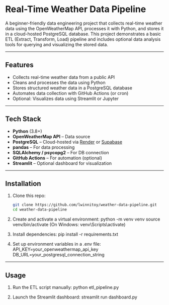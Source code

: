 # Real-Time Weather Data Pipeline

A beginner-friendly data engineering project that collects real-time weather data using the OpenWeatherMap API, processes it with Python, and stores it in a cloud-hosted PostgreSQL database. This project demonstrates a basic ETL (Extract, Transform, Load) pipeline and includes optional data analysis tools for querying and visualizing the stored data.

---

## Features

- Collects real-time weather data from a public API
- Cleans and processes the data using Python
- Stores structured weather data in a PostgreSQL database
- Automates data collection with GitHub Actions (or cron)
- Optional: Visualizes data using Streamlit or Jupyter

---

## Tech Stack

- **Python** (3.8+)
- **OpenWeatherMap API** – Data source
- **PostgreSQL** – Cloud-hosted via [Render](https://render.com) or [Supabase](https://supabase.com)
- **pandas** – For data processing
- **SQLAlchemy / psycopg2** – For DB connection
- **GitHub Actions** – For automation (optional)
- **Streamlit** – Optional dashboard for visualization

---

## Installation

1. Clone this repo:
   ```bash
   git clone https://github.com/lwinnitoy/weather-data-pipeline.git
   cd weather-data-pipeline

2. Create and activate a virtual environment:
   python -m venv venv
   source venv/bin/activate  (On Windows: venv\Scripts\activate)

3. Install dependencies:
    pip install -r requirements.txt

4. Set up environment variables in a .env file:
    API_KEY=your_openweathermap_api_key
    DB_URL=your_postgresql_connection_string

---

## Usage

1. Run the ETL script manually:
    python etl_pipeline.py

2. Launch the Streamlit dashboard:
    streamlit run dashboard.py



